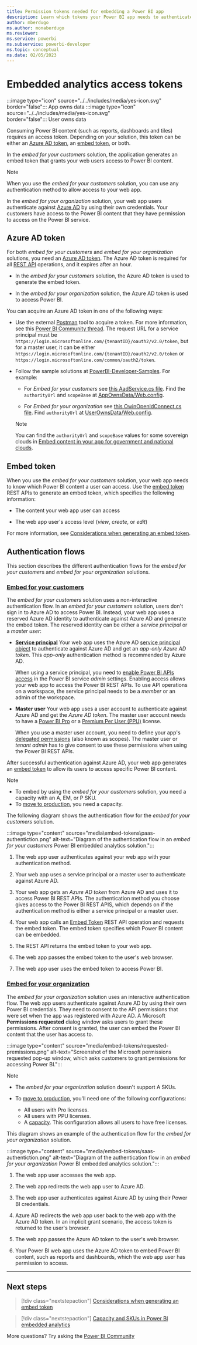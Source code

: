 ```yaml
---
title: Permission tokens needed for embedding a Power BI app
description: Learn which tokens your Power BI app needs to authenticate against Azure and Power BI service.
author: mberdugo
ms.author: monaberdugo
ms.reviewer:
ms.service: powerbi
ms.subservice: powerbi-developer
ms.topic: conceptual
ms.date: 02/05/2023
---
```


# Embedded analytics access tokens

:::image type="icon" source="../../includes/media/yes-icon.svg" border="false":::&nbsp;App&nbsp;owns&nbsp;data :::image type="icon" source="../../includes/media/yes-icon.svg" border="false":::&nbsp;User&nbsp;owns&nbsp;data

Consuming Power BI content (such as reports, dashboards and tiles) requires an access token. Depending on your solution, this token can be either an [Azure AD token](#azure-ad-token), an [embed token](#embed-token), or both.

In the *embed for your customers* solution, the application generates an embed token that grants your web users access to Power BI content.

>[!NOTE]
>When you use the *embed for your customers* solution, you can use any authentication method to allow access to your web app.

In the *embed for your organization* solution, your web app users authenticate against [Azure AD](pbi-glossary.md#azure-ad-azure-active-directory) by using their own credentials. Your customers have access to the Power BI content that they have permission to access on the Power BI service.

## Azure AD token

For both *embed for your customers* and *embed for your organization* solutions, you need an [Azure AD token](/azure/databricks/dev-tools/api/latest/aad/). The Azure AD token is required for all [REST API](/rest/api/power-bi/) operations, and it expires after an hour.

* In the *embed for your customers* solution, the Azure AD token is used to generate the embed token.

* In the *embed for your organization* solution, the Azure AD token is used to access Power BI.

You can acquire an Azure AD token in one of the following ways:

* Use the external [Postman](https://www.postman.com/) tool to acquire a token. For more information, see this [Power BI Community thread](https://community.powerbi.com/t5/Developer/Power-BI-REST-API-using-postman-generate-embed-token/m-p/310153#M9157). The request URL for a service principal must be `https://login.microsoftonline.com/{tenantID}/oauth2/v2.0/token`, but for a master user, it can be either `https://login.microsoftonline.com/{tenantID}/oauth2/v2.0/token` or `https://login.microsoftonline.com/common/oauth2/token`.

* Follow the sample solutions at [PowerBI-Developer-Samples](https://github.com/microsoft/PowerBI-Developer-Samples/). For example:  
  
  * For *Embed for your customers* see [this AadService.cs file](https://github.com/microsoft/PowerBI-Developer-Samples/blob/master/.NET%20Framework/Embed%20for%20your%20customers/AppOwnsData/Services/AadService.cs). Find the `authorityUrl` and `scopeBase` at [AppOwnsData/Web.config](https://github.com/microsoft/PowerBI-Developer-Samples/blob/master/.NET%20Framework/Embed%20for%20your%20customers/AppOwnsData/Web.config).

  * For *Embed for your organization* see [this OwinOpenIdConnect.cs file](https://github.com/microsoft/PowerBI-Developer-Samples/blob/master/.NET%20Framework/Embed%20for%20your%20organization/UserOwnsData/Services/Security/OwinOpenIdConnect.cs). Find `authorityUrl` at [UserOwnsData/Web.config](https://github.com/microsoft/PowerBI-Developer-Samples/blob/master/.NET%20Framework/Embed%20for%20your%20organization/UserOwnsData/Web.config).

  > [!NOTE]
  > You can find the `authorityUrl` and `scopeBase` values for some sovereign clouds in [Embed content in your app for government and national clouds](embed-sample-for-customers-national-clouds.md).

## Embed token

When you use the *embed for your customers* solution, your web app needs to know which Power BI content a user can access. Use the [embed token](/rest/api/power-bi/embedtoken) REST APIs to generate an embed token, which specifies the following information:

* The content your web app user can access

* The web app user's access level (*view*, *create*, or *edit*)

For more information, see [Considerations when generating an embed token](generate-embed-token.md).

## Authentication flows

This section describes the different authentication flows for the *embed for your customer*s and *embed for your organization* solutions.

### [Embed for your customers](#tab/embed-for-customers)

The *embed for your customers* solution uses a non-interactive authentication flow. In an *embed for your customers* solution, users don't sign in to Azure AD to access Power BI. Instead, your web app uses a reserved Azure AD identity to authenticate against Azure AD and generate the embed token. The reserved identity can be either a *service principal* or a *master user*:

* **[Service principal](embed-service-principal.md)**
    Your web app uses the Azure AD [service principal object](/azure/active-directory/develop/app-objects-and-service-principals#service-principal-object) to authenticate against Azure AD and get an *app-only Azure AD token*. This *app-only* authentication method is recommended by Azure AD.

    When using a service principal, you need to [enable Power BI APIs access](embed-sample-for-customers.md#step-6---service-principal-api-access) in the Power BI service *admin* settings. Enabling access allows your web app to access the Power BI REST APIs. To use API operations on a workspace, the service principal needs to be a *member* or an admin of the workspace.

* **Master user**
    Your web app uses a user account to authenticate against Azure AD and get the *Azure AD token*. The master user account needs to have a [Power BI Pro](../../enterprise/service-admin-purchasing-power-bi-pro.md) or a [Premium Per User (PPU)](../../enterprise/service-premium-per-user-faq.yml) license.

    When you use a master user account, you need to define your app's [delegated permissions](/azure/active-directory/develop/v2-permissions-and-consent) (also known as scopes). The master user or *tenant admin* has to give consent to use these permissions when using the Power BI REST APIs.

After successful authentication against Azure AD, your web app generates an [embed token](/rest/api/power-bi/embedtoken) to allow its users to access specific Power BI content.

>[!NOTE]
>
>* To embed by using the *embed for your customers* solution, you need a capacity with an A, EM, or P SKU.
>* To [move to production](move-to-production.md), you need a capacity.

The following diagram shows the authentication flow for the *embed for your customers* solution.

:::image type="content" source="media\embed-tokens\paas-authentiction.png" alt-text="Diagram of the authentication flow in an *embed for your customers* Power BI embedded analytics solution.":::

1. The web app user authenticates against your web app with your authentication method.

2. Your web app uses a service principal or a master user to authenticate against Azure AD.

3. Your web app gets an *Azure AD token* from Azure AD and uses it to access Power BI REST APIs. The authentication method you choose gives access to the Power BI REST APIS, which depends on if the authentication method is either a service principal or a master user.

4. Your web app calls an [Embed Token](/rest/api/power-bi/embedtoken) REST API operation and requests the embed token. The embed token specifies which Power BI content can be embedded.

5. The REST API returns the embed token to your web app.

6. The web app passes the embed token to the user's web browser.

7. The web app user uses the embed token to access Power BI.

### [Embed for your organization](#tab/embed-for-your-organization)

The *embed for your organization* solution uses an interactive authentication flow. The web app users authenticate against Azure AD by using their own Power BI credentials. They need to consent to the API permissions that were set when the app was registered with Azure AD. A Microsoft **Permissions requested** dialog window asks users to grant these permissions. After consent is granted, the user can embed the Power BI content that the user has access to.

:::image type="content" source="media/embed-tokens/requested-premissions.png" alt-text="Screenshot of the Microsoft permissions requested pop-up window, which asks customers to grant permissions for accessing Power BI.":::

>[!NOTE]
>
>* The *embed for your organization* solution doesn't support A SKUs.
>* To [move to production](move-to-production.md), you'll need one of the following configurations:
>
>   * All users with Pro licenses.
>   * All users with PPU licenses.
>   * A [capacity](embedded-capacity.md). This configuration allows all users to have free licenses.

This diagram shows an example of the authentication flow for the *embed for your organization* solution.

:::image type="content" source="media/embed-tokens/saas-authentiction.png" alt-text="Diagram of the authentication flow in an *embed for your organization* Power BI embedded analytics solution.":::

1. The web app user accesses the web app.

2. The web app redirects the web app user to Azure AD.

3. The web app user authenticates against Azure AD by using their Power BI credentials.

4. Azure AD redirects the web app user back to the web app with the Azure AD token. In an implicit grant scenario, the access token is returned to the user's browser.

5. The web app passes the Azure AD token to the user's web browser.

6. Your Power BI web app uses the Azure AD token to embed Power BI content, such as reports and dashboards, which the web app user has permission to access.

---

## Next steps

>[!div class="nextstepaction"]
>[Considerations when generating an embed token](generate-embed-token.md)

>[!div class="nextstepaction"]
>[Capacity and SKUs in Power BI embedded analytics](embedded-capacity.md)

More questions? Try asking the [Power BI Community](https://community.powerbi.com/)
